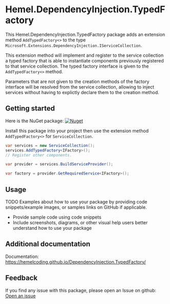 # Hemel.DependencyInjection.TypedFactory

This Hemel.DependencyInjection.TypedFactory package adds an extension method `AddTypedFactory<>` to the type `Microsoft.Extensions.DependencyInjection.IServiceCollection`.

This extension method will implement and register to the service collection a typed factory that is able to instantiate components previously registered to that service collection.
The typed factory interface is given to the `AddTypedFactory<>` method.

Parameters that are not given to the creation methods of the factory interface will be resolved from the service collection, allowing to inject services without having to explictly declare them to the creation method.

## Getting started

Here is the NuGet package: [![Nuget](https://img.shields.io/nuget/dt/Hemel.DependencyInjection.TypedFactory)](https://www.nuget.org/packages/Hemel.DependencyInjection.TypedFactory)

Install this package into your project then use the extension method `AddTypedFactory<>` for `ServiceCollection`.

```csharp
var services = new ServiceCollection();
services.AddTypedFactory<IFactory>();
// Register other components.

var provider = services.BuildServiceProvider();

var factory = provider.GetRequiredService<IFactory>();
```

## Usage

TODO
Examples about how to use your package by providing code snippets/example images, or samples links on GitHub if applicable. 

- Provide sample code using code snippets
- Include screenshots, diagrams, or other visual help users better understand how to use your package

## Additional documentation

Documentation: https://hemelcoding.github.io/DependencyInjection.TypedFactory/

## Feedback

If you find any issue with this package, please open an Issue on github: [Open an issue](https://github.com/HemelCoding/DependencyInjection.TypedFactory/issues/new)
